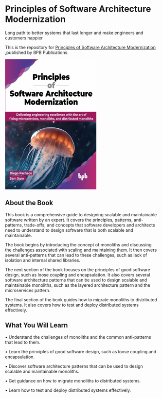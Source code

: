 # Principles of Software Architecture Modernization

Long path to better systems that last longer and make engineers and customers happier

This is the repository for [Principles of Software Architecture Modernization
](https://bpbonline.com/products/principles-of-software-architecture-modernization?variant=43044275257544),published by BPB Publications.

<img src="9789355519535.jpg">

## About the Book
This book is a comprehensive guide to designing scalable and maintainable software written by an expert. It covers the principles, patterns, anti-patterns, trade-offs, and concepts that software developers and architects need to understand to design software that is both scalable and maintainable.

The book begins by introducing the concept of monoliths and discussing the challenges associated with scaling and maintaining them. It then covers several anti-patterns that can lead to these challenges, such as lack of isolation and internal shared libraries.

The next section of the book focuses on the principles of good software design, such as loose coupling and encapsulation. It also covers several software architecture patterns that can be used to design scalable and maintainable monoliths, such as the layered architecture pattern and the microservices pattern.

The final section of the book guides how to migrate monoliths to distributed systems. It also covers how to test and deploy distributed systems effectively.

## What You Will Learn
• Understand the challenges of monoliths and the common anti-patterns that lead to them.

• Learn the principles of good software design, such as loose coupling and encapsulation.

•  Discover software architecture patterns that can be used to design scalable and maintainable monoliths.

•  Get guidance on how to migrate monoliths to distributed systems.

•  Learn how to test and deploy distributed systems effectively. 

